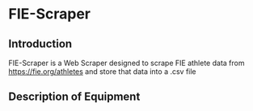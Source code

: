 # FIE-Scraper


## Introduction
FIE-Scraper is a Web Scraper designed to scrape FIE athlete data from https://fie.org/athletes and store that data into a .csv file

## Description of Equipment
